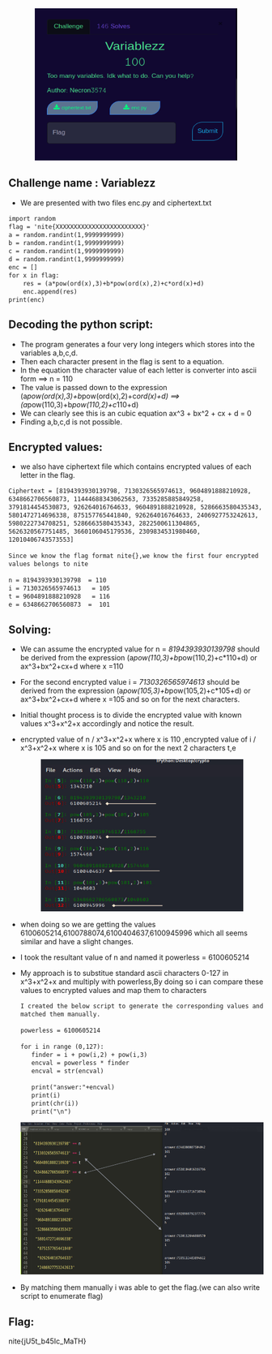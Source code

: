 <center><img src="none/variables.png" width="400" height="300" /></center>

## Challenge name : Variablezz

- We are presented with two files enc.py and ciphertext.txt

```
import random
flag = 'nite{XXXXXXXXXXXXXXXXXXXXXXXX}'
a = random.randint(1,9999999999)
b = random.randint(1,9999999999)
c = random.randint(1,9999999999)
d = random.randint(1,9999999999)
enc = []
for x in flag:
    res = (a*pow(ord(x),3)+b*pow(ord(x),2)+c*ord(x)+d)
    enc.append(res)
print(enc)

```

## Decoding the python script:

- The program generates a four very long integers which stores into the variables a,b,c,d.
- Then each character present in the flag is sent to a equation.
- In the equation the character value of each letter is converter into ascii form ==> n = 110
- The value is passed down to the expression (a*pow(ord(x),3)+b*pow(ord(x),2)+c*ord(x)+d) ==> (a*pow(110,3)+b*pow(110,2)+c*110+d)
- We can clearly see this is an cubic equation ax^3 + bx^2 + cx + d = 0 
- Finding a,b,c,d is not possible.

## Encrypted values:

- we also have ciphertext file which contains encrypted values of each letter in the flag.

```
Ciphertext = [8194393930139798, 7130326565974613, 9604891888210928, 6348662706560873, 11444688343062563, 7335285885849258, 3791814454530873, 926264016764633, 9604891888210928, 5286663580435343, 5801472714696338, 875157765441840, 926264016764633, 2406927753242613, 5980222734708251, 5286663580435343, 2822500611304865, 5626320567751485, 3660106045179536, 2309834531980460, 12010406743573553]

Since we know the flag format nite{},we know the first four encrypted values belongs to nite

n = 8194393930139798  = 110
i = 7130326565974613   = 105
t = 9604891888210928   = 116
e = 6348662706560873  =  101
```

## Solving:

- We can assume the encrypted value for n =  *8194393930139798* should be derived from the expression (a*pow(110,3)+b*pow(110,2)+c*110+d) or ax^3+bx^2+cx+d where x =110
- For the second encrypted value i = *7130326565974613* should be derived from the expression  (a*pow(105,3)+b*pow(105,2)+c*105+d) or ax^3+bx^2+cx+d where x =105 and so on for the next characters.
- Initial thought process is to divide the encrypted value with known values x^3+x^2+x accordingly and notice the result.
- encrypted value of n / x^3+x^2+x  where x is 110 ,encrypted value of i / x^3+x^2+x  where x is 105 and so on for the next 2 characters t,e

     <center><img src="none/powerless.jpg" width="400" height="300" /></center>
- when doing so we are getting the values 6100605214,6100788074,6100404637,6100945996 which all seems similar and have a slight changes.
- I took the resultant value of n and named it powerless = 6100605214
- My approach is to substitue standard ascii characters 0-127 in x^3+x^2+x and multiply with powerless,By doing so i can compare these values to encrypted values and map them to characters


     ```
     I created the below script to generate the corresponding values and matched them manually.
     
     powerless = 6100605214

    for i in range (0,127):
	    finder = i + pow(i,2) + pow(i,3)
	    encval = powerless * finder
	    encval = str(encval)

	    print("answer:"+encval)
	    print(i)
    	print(chr(i))
	    print("\n")
    ```
    
     <center><img src="none/matcher.jpg" width="600" height="300" /></center>
     

- By matching them manually i was able to get the flag.(we can also write script to enumerate flag)

## Flag:

 nite{jU5t_b45Ic_MaTH}



